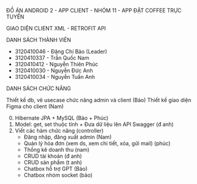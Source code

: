 ĐỒ ÁN ANDROID 2 - APP CLIENT - NHÓM 11 - APP ĐẶT COFFEE TRỰC TUYẾN

GIAO DIỆN CLIENT XML - RETROFIT API

DANH SÁCH THÀNH VIÊN

+ 3120410046 - Đặng Chí Bảo (Leader)
+ 3120410337 - Trần Quốc Nam
+ 3120410412 - Nguyễn Thiên Phúc
+ 3120410030 - Nguyễn Đức Anh
+ 3120410034 - Nguyễn Tuấn Anh

DANH SÁCH CHỨC NĂNG

Thiết kế db, vẽ usecase chức năng admin và client (Bảo)
Thiết kế giao diện Figma cho client (Nam) 

0. Hibernate JPA + MySQL (Bảo + Phúc)
1. Model: get, set thuộc tính + Đưa dữ liệu lên API Swagger (đ anh)
2. Viết các hàm chức năng (controller)
	+ Đăng nhập, đăng xuất admin (Nam)
	+ Quản lý hóa đơn (xem ds, xem chi tiết, xóa, gửi mail) (phúc) 
	+ Thống kê doanh thu (nam)
	+ CRUD tài khoản (đ anh) 
	+ CRUD sản phẩm (t anh) 
	+ Chatbox hỗ trợ GPT (Bảo)
	+ Chatbox nhóm socket (bảo)

